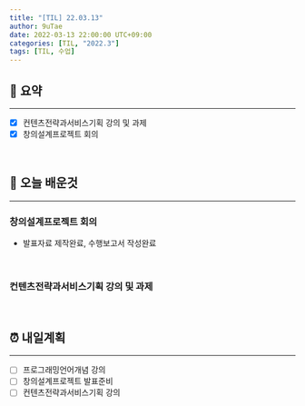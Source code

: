 ```yaml
---
title: "[TIL] 22.03.13"
author: 9uTae
date: 2022-03-13 22:00:00 UTC+09:00
categories: [TIL, "2022.3"]
tags: [TIL, 수업]
---
```


## 🏁 요약

---

- [x] 컨텐츠전략과서비스기획 강의 및 과제
- [x] 창의설계프로젝트 회의

<br>

## 📑 오늘 배운것

---

### 창의설계프로젝트 회의

- 발표자료 제작완료, 수행보고서 작성완료

<br>

### 컨텐츠전략과서비스기획 강의 및 과제

<br>

## ⏰ 내일계획

---

- [ ] 프로그래밍언어개념 강의
- [ ] 창의설계프로젝트 발표준비
- [ ] 컨텐츠전략과서비스기획 강의

<br>
